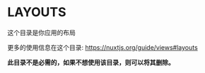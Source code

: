 # LAYOUTS

这个目录是你应用的布局

更多的使用信息在这个目录:
https://nuxtjs.org/guide/views#layouts

**此目录不是必需的，如果不想使用该目录，则可以将其删除。**
